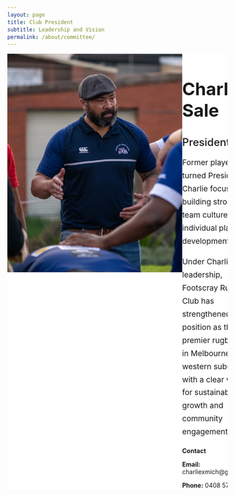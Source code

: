 ```yaml
---
layout: page
title: Club President
subtitle: Leadership and Vision
permalink: /about/committee/
---
```


<div class="page-content">
  <div class="container">
    <div class="president-section">
      <div class="president-card">
        <div class="president-image">
          <img src="/assets/images/committee/185320536_4046071685442761_3204034504875852568_n.jpg" alt="Charlie Sale - President">
        </div>
        <div class="president-info">
          <h2>Charlie Sale</h2>
          <h3>President</h3>
          <div class="president-bio">
            <p>Former player turned President, Charlie focuses on building strong team culture and individual player development.</p>
            <p>Under Charlie's leadership, Footscray Rugby Club has strengthened its position as the premier rugby club in Melbourne's western suburbs, with a clear vision for sustainable growth and community engagement.</p>
          </div>
          <div class="president-contact">
            <h4>Contact</h4>
            <p><strong>Email:</strong> <a href="mailto:charliexmich@gmail.com">charliexmich@gmail.com</a></p>
            <p><strong>Phone:</strong> <a href="tel:0408571215">0408 571 215</a></p>
          </div>
        </div>
      </div>
    </div>
  </div>
</div>

<style>
.president-section {
  max-width: 1000px;
  margin: 0 auto;
  padding: var(--spacing-xl) 0;
}

.president-card {
  display: grid;
  grid-template-columns: 400px 1fr;
  gap: var(--spacing-xxl);
  background: white;
  border-radius: var(--radius-lg);
  overflow: hidden;
  box-shadow: var(--shadow-lg);
}

.president-image {
  height: 500px;
  overflow: hidden;
}

.president-image img {
  width: 100%;
  height: 100%;
  object-fit: cover;
}

.president-info {
  padding: var(--spacing-xxl);
  display: flex;
  flex-direction: column;
  justify-content: center;
}

.president-info h2 {
  color: var(--primary-color);
  font-size: 2.5rem;
  margin-bottom: var(--spacing-sm);
}

.president-info h3 {
  color: var(--gray-600);
  font-size: 1.5rem;
  font-weight: 500;
  margin-bottom: var(--spacing-xl);
}

.president-bio {
  margin-bottom: var(--spacing-xl);
}

.president-bio p {
  font-size: 1.1rem;
  line-height: 1.7;
  color: var(--gray-700);
  margin-bottom: var(--spacing-lg);
}

.president-bio p:last-child {
  margin-bottom: 0;
}

.president-contact {
  background: var(--gray-50);
  padding: var(--spacing-lg);
  border-radius: var(--radius-md);
  border-left: 4px solid var(--primary-color);
}

.president-contact h4 {
  color: var(--primary-color);
  margin-bottom: var(--spacing-md);
}

.president-contact p {
  margin-bottom: var(--spacing-sm);
  color: var(--gray-700);
}

.president-contact p:last-child {
  margin-bottom: 0;
}

.president-contact a {
  color: var(--primary-color);
  text-decoration: none;
}

.president-contact a:hover {
  text-decoration: underline;
}

/* Responsive Design */
@media (max-width: 900px) {
  .president-card {
    grid-template-columns: 1fr;
  }
  
  .president-image {
    height: 400px;
  }
  
  .president-info {
    padding: var(--spacing-xl);
  }
  
  .president-info h2 {
    font-size: 2rem;
  }
}

@media (max-width: 600px) {
  .president-image {
    height: 300px;
  }
  
  .president-info {
    padding: var(--spacing-lg);
  }
  
  .president-info h2 {
    font-size: 1.75rem;
  }
  
  .president-info h3 {
    font-size: 1.25rem;
  }
  
  .president-bio p {
    font-size: 1rem;
  }
}
</style>